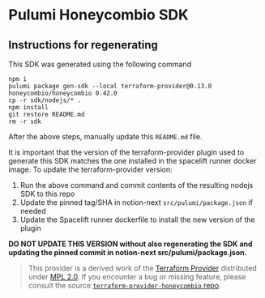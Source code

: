 # Pulumi Honeycombio SDK

## Instructions for regenerating
This SDK was generated using the following command

```
npm i
pulumi package gen-sdk --local terraform-provider@0.13.0 honeycombio/honeycombio 0.42.0
cp -r sdk/nodejs/* .
npm install
git restore README.md
rm -r sdk
```
After the above steps, manually update this `README.md` file. 

It is important that the version of the terraform-provider plugin used to generate this SDK matches the one installed in the spacelift runner docker image.
To update the terraform-provider version:

1. Run the above command and commit contents of the resulting nodejs SDK to this repo
2. Update the pinned tag/SHA in notion-next `src/pulumi/package.json` if needed
3. Update the Spacelift runner dockerfile to install the new version of the plugin


**DO NOT UPDATE THIS VERSION without also regenerating the SDK and updating the pinned commit in notion-next src/pulumi/package.json.**

> This provider is a derived work of the [Terraform Provider](https://github.com/honeycombio/terraform-provider-honeycombio)
> distributed under [MPL 2.0](https://www.mozilla.org/en-US/MPL/2.0/). If you encounter a bug or missing feature,
> please consult the source [`terraform-provider-honeycombio` repo](https://github.com/honeycombio/terraform-provider-honeycombio/issues).
